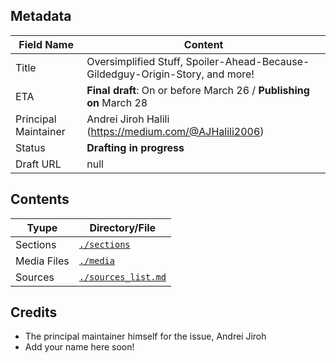 ## Metadata

| Field Name | Content |
| --- | --- |
| Title | Oversimplified Stuff, Spoiler-Ahead-Because-Gildedguy-Origin-Story, and more! |
| ETA | **Final draft**: On or before March 26 / **Publishing on** March 28 |
| Principal Maintainer | Andrei Jiroh Halili (https://medium.com/@AJHalili2006) |
| Status | **Drafting in progress** |
| Draft URL | null |

## Contents

| Tyupe | Directory/File |
| --- | --- |
| Sections | [`./sections`](./sections) |
| Media Files | [`./media`](./files) |
| Sources | [`./sources_list.md`](./sources_list.md) |

## Credits

- The principal maintainer himself for the issue, Andrei Jiroh
- Add your name here soon!

